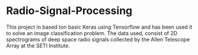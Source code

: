 # Radio-Signal-Processing
This project in based ton basic Keras using Tensorflow and has been used it to solve an image classification problem. The data used, consist of 2D spectrograms of deep space radio signals collected by the Allen Telescope Array at the SETI Institute.
